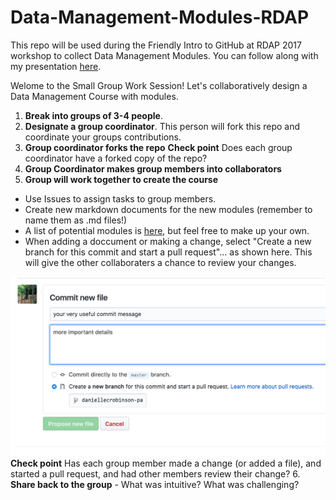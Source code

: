 # Data-Management-Modules-RDAP
This repo will be used during the Friendly Intro to GitHub at RDAP 2017 workshop to collect Data Management Modules. You can follow along with my presentation [here](https://docs.google.com/presentation/d/1TrFqki9hXt0Aw9YcSACDWdVif2RI237hGkTdypxf3kI/edit?usp=sharing).

Welome to the Small Group Work Session!
Let's collaboratively design a Data Management Course with modules.   

1. **Break into groups of 3-4 people**.
2. **Designate a group coordinator**. This person will fork this repo and coordinate your groups contributions. 
3. **Group coordinator forks the repo** 
**Check point** Does each group coordinator have a forked copy of the repo?
4. **Group Coordinator makes group members into collaborators**
5. **Group will work together to create the course**
- Use Issues to assign tasks to group members.
- Create new markdown documents for the new modules (remember to name them as .md files!)
- A list of potential modules is [here](https://github.com/daniellecrobinson/Data-Management-Modules-RDAP/blob/master/Module-Topics.md), but feel free to make up your own.
- When adding a doccument or making a change, select "Create a new branch for this commit and start a pull request"... as shown here. This will give the other collaboraters a chance to review your changes.

![collaborative commit](/img/collab-pull-reg-screen-shot.png)
**Check point** Has each group member made a change (or added a file), and started a pull request, and had other members review their change?
6. **Share back to the group** - What was intuitive? What was challenging?


